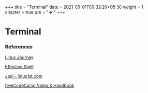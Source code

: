 +++
title = "Terminal"
date =  2021-05-01T00:32:20+05:30
weight = 1
chapter = true
pre = "<b>-></b> "
+++

# Terminal

### References

[Linux Journey](https://linuxjourney.com/)

[Effective Shell](https://effective-shell.com/)

[Jadi - linux1st.com](https://linux1st.com/)

[freeCodeCamp Video & Handbook](https://www.youtube.com/watch?v=ZtqBQ68cfJc)